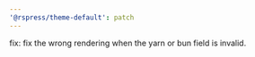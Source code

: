```yaml
---
'@rspress/theme-default': patch
---
```


fix: fix the wrong rendering when the yarn or bun field is invalid.
